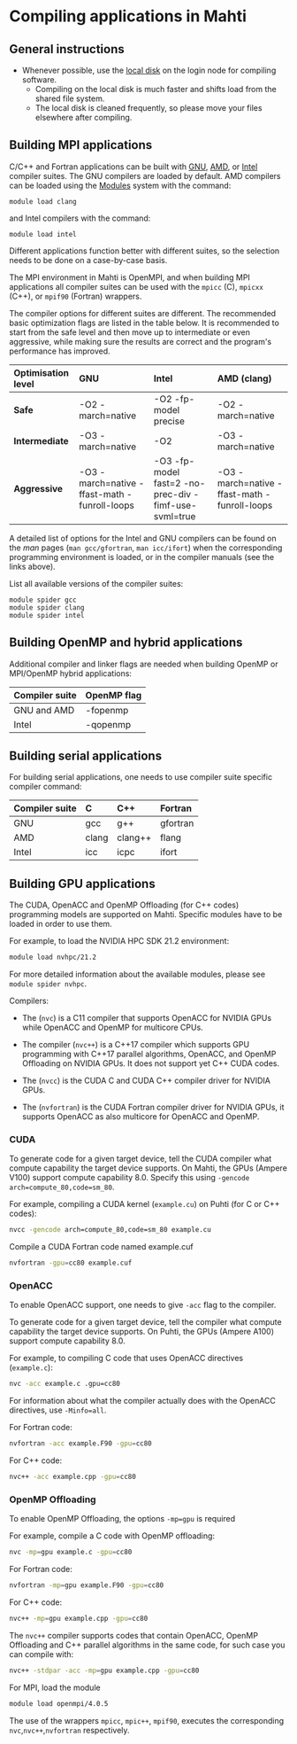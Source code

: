 # Compiling applications in Mahti

## General instructions


- Whenever possible, use the [local disk](disk.md#login-nodes) on the login node for compiling software.
    - Compiling on the local disk is much faster and shifts load from the shared file system. 
    - The local disk is cleaned frequently, so please move your files elsewhere after compiling. 


## Building MPI applications

C/C++ and Fortran applications can be built with
[GNU](https://gcc.gnu.org), [AMD](https://developer.amd.com/amd-aocc/), 
or [Intel](https://software.intel.com/en-us/parallel-studio-xe/documentation/get-started)
compiler suites. The GNU compilers are loaded by default. AMD compilers can be
loaded using the [Modules](modules.md) system with the command:
```
module load clang
```
and Intel compilers with the command:
```
module load intel
```

Different applications function better with different suites, so the selection
needs to be done on a case-by-case basis.

The MPI environment in Mahti is OpenMPI, and when building MPI
applications all compiler suites can be used with
the `mpicc` (C), `mpicxx` (C++), or `mpif90` (Fortran) wrappers.

The compiler options for different suites are different. The
recommended basic optimization flags are listed in the table below. It
is recommended to start from 
the safe level and then move up to intermediate or even aggressive,
while making sure the results are  correct and the program's
performance has improved. 


| Optimisation level | GNU               | Intel                        | AMD (clang) |
| :----------------- | :---------------- | :--------------------------- | :----------- |
| **Safe**           | -O2 -march=native | -O2 -fp-model precise | -O2 -march=native  |
| **Intermediate**   | -O3 -march=native | -O2                    | -O3 -march=native |
| **Aggressive**     | -O3 -march=native -ffast-math -funroll-loops | -O3 -fp-model fast=2 -no-prec-div -fimf-use-svml=true | -O3 -march=native -ffast-math -funroll-loops |


A detailed list of options for the Intel and GNU compilers can be found on the _man_
pages (`man gcc/gfortran`, `man icc/ifort`)  when the corresponding programming
environment is loaded, or in the compiler manuals (see the links above).

List all available versions of the compiler suites:
```
module spider gcc
module spider clang
module spider intel
```

## Building OpenMP and hybrid applications

Additional compiler and linker flags are needed when building OpenMP or
MPI/OpenMP hybrid applications:

| Compiler suite | OpenMP flag |
| :------------- | :---------- |
| GNU and AMD    | -fopenmp    |
| Intel          | -qopenmp    |


## Building serial applications

For building serial applications, one needs to use compiler suite
specific compiler command:

| Compiler suite | C  | C++ | Fortran |
| :------------- | :- | :-- | :------ |
| GNU            | gcc | g++ | gfortran |
| AMD            | clang | clang++ | flang |
| Intel          | icc | icpc | ifort |

## Building GPU applications

The CUDA, OpenACC and OpenMP Offloading (for C++ codes) programming 
models are supported on Mahti. Specific modules have to be loaded 
in order to use them.

For example, to load the NVIDIA HPC SDK 21.2 environment:
```bash
module load nvhpc/21.2
```

For more detailed information about the available modules, please see `module
spider nvhpc`.

Compilers:
* The (`nvc`) is a C11 compiler that supports OpenACC for NVIDIA  GPUs while  OpenACC and OpenMP for multicore CPUs.

* The compiler (`nvc++`) is a C++17 compiler which supports GPU programming with C++17 parallel algorithms, OpenACC, and OpenMP
Offloading on NVIDIA GPUs. It does not support yet C++ CUDA codes.

* The (`nvcc`) is the CUDA C and CUDA C++ compiler driver for NVIDIA GPUs.

* The (`nvfortran`) is the CUDA Fortran compiler driver for NVIDIA GPUs, it supports OpenACC as also multicore for OpenACC and OpenMP.



### CUDA

To generate code for a given target device, tell the CUDA
compiler what compute capability the target device supports. On Mahti, the
GPUs (Ampere V100) support compute capability 8.0. Specify this using
`-gencode arch=compute_80,code=sm_80`.

For example, compiling a CUDA kernel (`example.cu`) on Puhti (for C or C++ codes):
```bash
nvcc -gencode arch=compute_80,code=sm_80 example.cu
```

Compile a CUDA Fortran code named example.cuf
```bash
nvfortran -gpu=cc80 example.cuf
```

### OpenACC

To enable OpenACC support, one needs to give `-acc` flag to the compiler.

To generate code for a given target device, tell the compiler
what compute capability the target device supports. On Puhti, the GPUs (Ampere A100) 
support compute capability 8.0. 

For example, to compiling C code that uses OpenACC directives (`example.c`):

```bash
nvc -acc example.c .gpu=cc80
```

For information about what the compiler actually does with the OpenACC
directives, use `-Minfo=all`.

For Fortran code:
```bash
nvfortran -acc example.F90 -gpu=cc80
```

For C++ code:
```bash
nvc++ -acc example.cpp -gpu=cc80
```

### OpenMP Offloading

To enable OpenMP Offloading, the options `-mp=gpu` is required

For example, compile a C code with OpenMP offloading:
```bash
nvc -mp=gpu example.c -gpu=cc80
```

For Fortran code:
```bash
nvfortran -mp=gpu example.F90 -gpu=cc80
```

For C++ code:
```bash
nvc++ -mp=gpu example.cpp -gpu=cc80
```

The `nvc++` compiler supports codes that contain OpenACC, OpenMP Offloading and C++ parallel algorithms in the same code, 
for such case you can compile with:
```bash
nvc++ -stdpar -acc -mp=gpu example.cpp -gpu=cc80
```

For MPI, load the module
```bash
module load openmpi/4.0.5
```

The use of the wrappers `mpicc`, `mpic++`, `mpif90`, executes the corresponding `nvc`,`nvc++`,`nvfortran` respectively.




